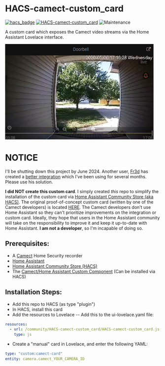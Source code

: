 # HACS-camect-custom_card
[![hacs_badge](https://img.shields.io/badge/HACS-Default-orange.svg)](https://github.com/custom-components/hacs) 
[![HACS-camect-custom_card](https://img.shields.io/github/v/release/pfunkmallone/HACS-camect-custom_card.svg?1)](https://github.com/pfunkmallone/HACS-camect-custom_card) ![Maintenance](https://img.shields.io/maintenance/yes/2020.svg)

A custom card which exposes the Camect video streams via the Home Assistant Lovelace interface.

<img src="https://github.com/pfunkmallone/HACS-camect-custom_card/blob/master/images/doorbell.png">

# NOTICE
I'll be shutting down this project by June 2024. Another user, [Fr3d](https://github.com/Fr3d) has created a [better integration](https://github.com/Fr3d/camect-ha) which I've been using for several months. Please use his solution.

**I did NOT create this custom card**. I simply created *this* repo to simplify the installation of the custom card via [Home Assistant Community Store (aka HACS)](https://hacs.xyz/). The original proof-of-concept custom card (written by one of the Camect developers) is located [HERE](https://github.com/camect/home-assistant-integration). The Camect developers don't use Home Assistant so they can't prioritize improvements on the integration or custom card. Ideally, they hope that users in the Home Assistant community will take on the responsibility to improve it and keep it up-to-date with Home Assistant. **I am not a developer**, so I'm incapable of doing so.

## Prerequisites:
- A [Camect](https://camect.com) Home Security recorder
- [Home Assistant](https://home-assistant.io)
- [Home Assistant Community Store (HACS)](https://hacs.xyz)
- The [Camect/Home Assistant Custom Component](https://github.com/pfunkmallone/HACS-camect-integration) (Can be installed via HACS)

## Installation Steps:
- Add this repo to HACS (as type "plugin")
- In HACS, install this card
- Add the resources to Lovelace
-- Add this to the ui-lovelace.yaml file:
```yaml
resources:
  - url: /community/HACS-camect-custom_card/HACS-camect-custom_card.js
    type: js
```
- Create a "manual" card in Lovelace, and enter the following YAML:
```yaml
type: "custom:camect-card"
entity: camera.camect_YOUR_CAMERA_ID
```
